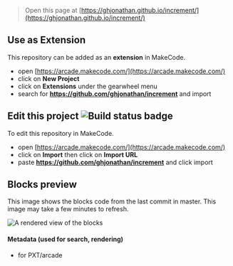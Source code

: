  


> Open this page at [https://ghjonathan.github.io/increment/](https://ghjonathan.github.io/increment/)

## Use as Extension

This repository can be added as an **extension** in MakeCode.

* open [https://arcade.makecode.com/](https://arcade.makecode.com/)
* click on **New Project**
* click on **Extensions** under the gearwheel menu
* search for **https://github.com/ghjonathan/increment** and import

## Edit this project ![Build status badge](https://github.com/ghjonathan/increment/workflows/MakeCode/badge.svg)

To edit this repository in MakeCode.

* open [https://arcade.makecode.com/](https://arcade.makecode.com/)
* click on **Import** then click on **Import URL**
* paste **https://github.com/ghjonathan/increment** and click import

## Blocks preview

This image shows the blocks code from the last commit in master.
This image may take a few minutes to refresh.

![A rendered view of the blocks](https://github.com/ghjonathan/increment/raw/master/.github/makecode/blocks.png)

#### Metadata (used for search, rendering)

* for PXT/arcade
<script src="https://makecode.com/gh-pages-embed.js"></script><script>makeCodeRender("{{ site.makecode.home_url }}", "{{ site.github.owner_name }}/{{ site.github.repository_name }}");</script>
